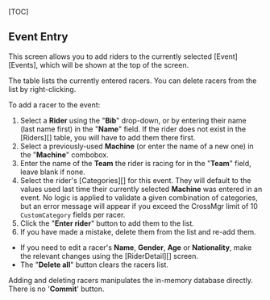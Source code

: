 [TOC]

## Event Entry

This screen allows you to add riders to the currently selected [Event][Events], which will be shown at the top of the screen.

The table lists the currently entered racers.  You can delete racers from the list by right-clicking.

To add a racer to the event:

1. Select a **Rider** using the "**Bib**" drop-down, or by entering their name (last name first) in the "**Name**" field.  If the rider does not exist in the [Riders][] table, you will have to add them there first.
1. Select a previously-used **Machine** (or enter the name of a new one) in the "**Machine**" combobox.
1. Enter the name of the **Team** the rider is racing for in the "**Team**" field, leave blank if none.
1. Select the rider's [Categories][] for this event.  They will default to the values used last time their currently selected **Machine** was entered in an event.  No logic is applied to validate a given combination of categories, but an error message will appear if you exceed the CrossMgr limit of 10 `CustomCategory` fields per racer.
1. Click the "**Enter rider**" button to add them to the list.
1. If you have made a mistake, delete them from the list and re-add them.

* If you need to edit a racer's **Name**, **Gender**, **Age** or **Nationality**, make the relevant changes using the [RiderDetail][] screen.
* The "**Delete all**" button clears the racers list.

Adding and deleting racers manipulates the in-memory database directly.  There is no '**Commit**' button.
